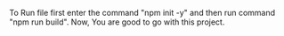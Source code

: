 To Run file first enter the command "npm init -y" and then run command "npm run build". Now, You are good to go with this project.
